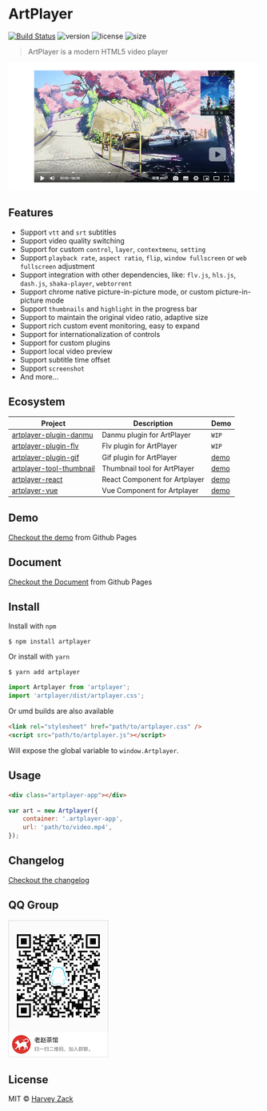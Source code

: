 # ArtPlayer

[![Build Status](https://www.travis-ci.org/zhw2590582/ArtPlayer.svg?branch=master)](https://www.travis-ci.org/zhw2590582/ArtPlayer)
![version](https://badgen.net/npm/v/artplayer)
![license](https://badgen.net/npm/license/artplayer)
![size](https://badgen.net/bundlephobia/minzip/artplayer)

> ArtPlayer is a modern HTML5 video player

![Screenshot](./screenshot.png)

## Features

-   Support `vtt` and `srt` subtitles
-   Support video quality switching
-   Support for custom `control`, `layer`, `contextmenu`, `setting`
-   Support `playback rate`, `aspect ratio`, `flip`, `window fullscreen` or `web fullscreen` adjustment
-   Support integration with other dependencies, like: `flv.js`, `hls.js`, `dash.js`, `shaka-player`, `webtorrent`
-   Support chrome native picture-in-picture mode, or custom picture-in-picture mode
-   Support `thumbnails` and `highlight` in the progress bar
-   Support to maintain the original video ratio, adaptive size
-   Support rich custom event monitoring, easy to expand
-   Support for internationalization of controls
-   Support for custom plugins
-   Support local video preview
-   Support subtitle time offset
-   Support `screenshot`
-   And more...

## Ecosystem

| Project                                                                                                           | Description                   | Demo                                        |
| ----------------------------------------------------------------------------------------------------------------- | ----------------------------- | ------------------------------------------- |
| [artplayer-plugin-danmu](https://github.com/zhw2590582/ArtPlayer/tree/master/packages/artplayer-plugin-danmu)     | Danmu plugin for ArtPlayer    | `WIP`                                       |
| [artplayer-plugin-flv](https://github.com/zhw2590582/ArtPlayer/tree/master/packages/artplayer-plugin-flv)         | Flv plugin for ArtPlayer      | `WIP`                                       |
| [artplayer-plugin-gif](https://github.com/zhw2590582/ArtPlayer/tree/master/packages/artplayer-plugin-gif)         | Gif plugin for ArtPlayer      | [demo](https://artplayer.org/gif/)          |
| [artplayer-tool-thumbnail](https://github.com/zhw2590582/ArtPlayer/tree/master/packages/artplayer-tool-thumbnail) | Thumbnail tool for ArtPlayer  | [demo](https://artplayer.org/thumbnail/)    |
| [artplayer-react](https://github.com/zhw2590582/ArtPlayer/tree/master/packages/artplayer-react)                   | React Component for Artplayer | [demo](https://codesandbox.io/s/n74859y9rl) |
| [artplayer-vue](https://github.com/zhw2590582/ArtPlayer/tree/master/packages/artplayer-vue)                       | Vue Component for Artplayer   | [demo](https://codesandbox.io/s/6z76lm109n) |

## Demo

[Checkout the demo](https://artplayer.org/lab/) from Github Pages

## Document

[Checkout the Document](https://artplayer.org/docs) from Github Pages

## Install

Install with `npm`

```
$ npm install artplayer
```

Or install with `yarn`

```
$ yarn add artplayer
```

```js
import Artplayer from 'artplayer';
import 'artplayer/dist/artplayer.css';
```

Or umd builds are also available

```html
<link rel="stylesheet" href="path/to/artplayer.css" />
<script src="path/to/artplayer.js"></script>
```

Will expose the global variable to `window.Artplayer`.

## Usage

```html
<div class="artplayer-app"></div>
```

```js
var art = new Artplayer({
    container: '.artplayer-app',
    url: 'path/to/video.mp4',
});
```

## Changelog

[Checkout the changelog](https://github.com/zhw2590582/ArtPlayer/blob/master/changelog.md)

## QQ Group

![QQ Group](./QQgroup.png)

## License

MIT © [Harvey Zack](https://sleepy.im/)
